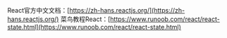 React官方中文文档：[https://zh-hans.reactjs.org/](https://zh-hans.reactjs.org/)
菜鸟教程React：[https://www.runoob.com/react/react-state.html](https://www.runoob.com/react/react-state.html)